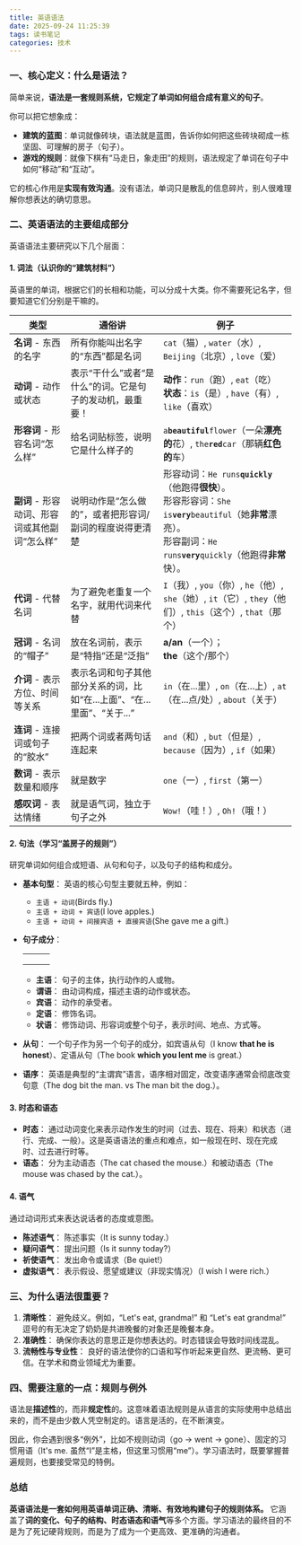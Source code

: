 ```yaml
---
title: 英语语法
date: 2025-09-24 11:25:39
tags: 读书笔记
categories: 技术
---
```


### 一、核心定义：什么是语法？

简单来说，**语法是一套规则系统，它规定了单词如何组合成有意义的句子**。

你可以把它想象成：

- **建筑的蓝图**：单词就像砖块，语法就是蓝图，告诉你如何把这些砖块砌成一栋坚固、可理解的房子（句子）。
- **游戏的规则**：就像下棋有“马走日，象走田”的规则，语法规定了单词在句子中如何“移动”和“互动”。

它的核心作用是**实现有效沟通**。没有语法，单词只是散乱的信息碎片，别人很难理解你想表达的确切意思。



<!--more-->



### 二、英语语法的主要组成部分

英语语法主要研究以下几个层面：

#### 1. 词法（认识你的“建筑材料”）

英语里的单词，根据它们的长相和功能，可以分成十大类。你不需要死记名字，但要知道它们分别是干嘛的。


| 类型                                          | **通俗讲**                                                   | 例子                                                         |
| --------------------------------------------- | ------------------------------------------------------------ | ------------------------------------------------------------ |
| **名词** - 东西的名字                         | 所有你能叫出名字的“东西”都是名词                             | `cat`（猫）, `water`（水）, `Beijing`（北京）, `love`（爱）  |
| **动词** - 动作或状态                         | 表示“干什么”或者“是什么”的词。它是句子的发动机，最重要！     | **动作**：`run`（跑）, `eat`（吃） <br />**状态**：`is`（是）, `have`（有）, `like`（喜欢） |
| **形容词** - 形容名词“怎么样”                 | 给名词贴标签，说明它是什么样子的                             | `a`**`beautiful`**`flower`（一朵**漂亮的**花）, `the`**`red`**`car`（那辆**红色的**车） |
| **副词** - 形容动词、形容词或其他副词“怎么样” | 说明动作是“怎么做的”，或者把形容词/副词的程度说得更清楚      | 形容动词：`He runs`**`quickly`**（他跑得**很快**）。 <br />形容形容词：`She is`**`very`**`beautiful`（她**非常**漂亮）。 <br />形容副词：`He runs`**`very`**`quickly`（他跑得**非常**快）。 |
| **代词** - 代替名词                           | 为了避免老重复一个名字，就用代词来代替                       | `I`（我）, `you`（你）, `he`（他）, `she`（她）, `it`（它）, `they`（他们）, `this`（这个）, `that`（那个） |
| **冠词** - 名词的“帽子”                       | 放在名词前，表示是“特指”还是“泛指”                           | **a/an**（一个）；<br />**the**（这个/那个）                 |
| **介词** - 表示方位、时间等关系               | 表示名词和句子其他部分关系的词，比如“在...上面”、“在...里面”、“关于...” | `in`（在...里）, `on`（在...上）, `at`（在...点/处）, `about`（关于） |
| **连词** - 连接词或句子的“胶水”               | 把两个词或者两句话连起来                                     | `and`（和）, `but`（但是）, `because`（因为）, `if`（如果）  |
| **数词** - 表示数量和顺序                     | 就是数字                                                     | `one`（一）, `first`（第一）                                 |
| **感叹词** - 表达情绪                         | 就是语气词，独立于句子之外                                   | `Wow!`（哇！）, `Oh!`（哦！）                                |

#### 2. 句法（学习“盖房子的规则”）

研究单词如何组合成短语、从句和句子，以及句子的结构和成分。

- **基本句型**： 英语的核心句型主要就五种，例如：
  - `主语 + 动词`(Birds fly.)
  - `主语 + 动词 + 宾语`(I love apples.)
  - `主语 + 动词 + 间接宾语 + 直接宾语`(She gave me a gift.)
  
- **句子成分**：
  
  |      |      |      |
  | ---- | ---- | ---- |
  |      |      |      |
  |      |      |      |
  |      |      |      |
  
  - **主语**： 句子的主体，执行动作的人或物。
  - **谓语**： 由动词构成，描述主语的动作或状态。
  - **宾语**： 动作的承受者。
  - **定语**： 修饰名词。
  - **状语**： 修饰动词、形容词或整个句子，表示时间、地点、方式等。
  
- **从句**： 一个句子作为另一个句子的成分，如宾语从句（I know **that he is honest**）、定语从句（The book **which you lent me** is great.）

- **语序**： 英语是典型的“主谓宾”语言，语序相对固定，改变语序通常会彻底改变句意（The dog bit the man. vs The man bit the dog.）。

#### 3. 时态和语态

- **时态**： 通过动词变化来表示动作发生的时间（过去、现在、将来）和状态（进行、完成、一般）。这是英语语法的重点和难点，如一般现在时、现在完成时、过去进行时等。
- **语态**： 分为主动语态（The cat chased the mouse.）和被动语态（The mouse was chased by the cat.）。

#### 4. 语气

通过动词形式来表达说话者的态度或意图。

- **陈述语气**： 陈述事实（It is sunny today.）
- **疑问语气**： 提出问题（Is it sunny today?）
- **祈使语气**： 发出命令或请求（Be quiet!）
- **虚拟语气**： 表示假设、愿望或建议（非现实情况）（I wish I were rich.）



### 三、为什么语法很重要？

1. **清晰性**： 避免歧义。例如，“Let's eat, grandma!” 和 “Let's eat grandma!” 逗号的有无决定了奶奶是共进晚餐的对象还是晚餐本身。
2. **准确性**： 确保你表达的意思正是你想表达的。时态错误会导致时间线混乱。
3. **流畅性与专业性**： 良好的语法使你的口语和写作听起来更自然、更流畅、更可信。在学术和商业领域尤为重要。



### 四、需要注意的一点：规则与例外

语法是**描述性**的，而非**规定性**的。这意味着语法规则是从语言的实际使用中总结出来的，而不是由少数人凭空制定的。语言是活的，在不断演变。

因此，你会遇到很多“例外”，比如不规则动词（go -> went -> gone）、固定的习惯用语（It's me. 虽然“I”是主格，但这里习惯用“me”）。学习语法时，既要掌握普遍规则，也要接受常见的特例。



### 总结

**英语语法是一套如何用英语单词正确、清晰、有效地构建句子的规则体系。** 它涵盖了**词的变化、句子的结构、时态语态和语气**等多个方面。学习语法的最终目的不是为了死记硬背规则，而是为了成为一个更高效、更准确的沟通者。